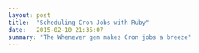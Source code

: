 ```yaml
---
layout: post
title:  "Scheduling Cron Jobs with Ruby"
date:   2015-02-10 21:35:07
summary: "The Whenever gem makes Cron jobs a breeze"
---
```

